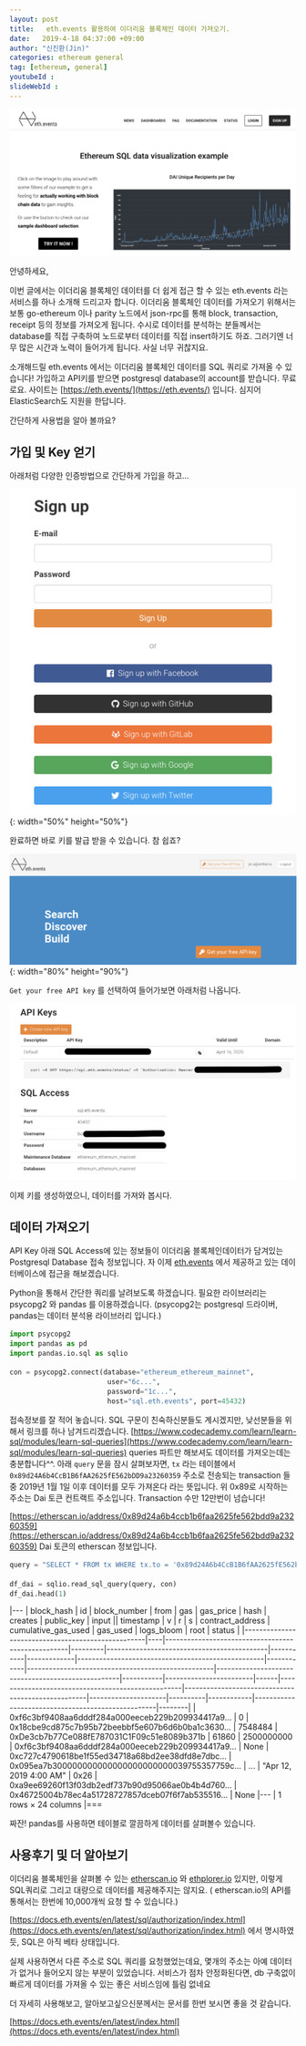 ```yaml
---
layout: post
title:   eth.events 활용하여 이더리움 블록체인 데이터 가져오기.
date:   2019-4-18 04:37:00 +09:00
author: "신진환(Jin)"
categories: ethereum general
tag: [ethereum, general]
youtubeId :
slideWebId :
---
```

![eth.events메인화면](/images/2019-04-18-eth-Event-dapp-1.png)

안녕하세요,

이번 글에서는 이더리움 블록체인 데이터를 더 쉽게 접근 할 수 있는 eth.events 라는 서비스를 하나 소개해 드리고자 합니다.
이더리움 블록체인 데이터를 가져오기 위해서는 보통 go-ethereum 이나 parity 노드에서 json-rpc를 통해 block, transaction, receipt 등의 정보를 가져오게 됩니다.
수시로 데이터를 분석하는 분들께서는 database를 직접 구축하여 노드로부터 데이터를 직접 insert하기도 하죠.
그러기엔 너무 많은 시간과 노력이 들어가게 됩니다. 사실 너무 귀찮지요.

소개해드릴 eth.events 에서는 이더리움 블록체인 데이터를 SQL 쿼리로 가져올 수 있습니다! 가입하고 API키를 받으면 postgresql database의 account를 받습니다. 무료로요. 사이트는 [https://eth.events/](https://eth.events/) 입니다.
심지어 ElasticSearch도 지원을 한답니다.

간단하게 사용법을 알아 볼까요?

## 가입 및 Key 얻기

아래처럼 다양한 인증방법으로 간단하게 가입을 하고...

![가입화면](/images/2019-04-18-eth-Event-dapp-2.png){: width="50%" height="50%"}

완료하면 바로 키를 발급 받을 수 있습니다. 참 쉽죠?

![가입완료](/images/2019-04-18-eth-Event-dapp-3.png){: width="80%" height="90%"}

`Get your free API key` 를 선택하여 들어가보면 아래처럼 나옵니다.

![API키정보](/images/2019-04-18-eth-Event-dapp-4.png)

이제 키를 생성하였으니, 데이터를 가져와 봅시다.

## 데이터 가져오기

API Key 아래 SQL Access에 있는 정보들이 이더리움 블록체인데이터가 담겨있는 Postgresql Database 접속 정보입니다. 자 이제 [eth.events](http://eth.events) 에서 제공하고 있는 데이터베이스에 접근을 해보겠습니다.

Python을 통해서 간단한 쿼리를 날려보도록 하겠습니다. 필요한 라이브러리는 psycopg2 와 pandas 를 이용하겠습니다. (psycopg2는 postgresql 드라이버, pandas는 데이터 분석용 라이브러리 입니다.)

```python
import psycopg2
import pandas as pd
import pandas.io.sql as sqlio

con = psycopg2.connect(database="ethereum_ethereum_mainnet",
                        user="6c...",
                        password="1c...",
                        host="sql.eth.events", port=45432)
```

접속정보를 잘 적어 놓습니다. SQL 구문이 친숙하신분들도 계시겠지만, 낮선분들을 위해서 링크를 하나 남겨드리겠습니다. [https://www.codecademy.com/learn/learn-sql/modules/learn-sql-queries](https://www.codecademy.com/learn/learn-sql/modules/learn-sql-queries)
queries 파트만 해보셔도 데이터를 가져오는데는 충분합니다^^.
아래 `query` 문을 잠시 살펴보자면, `tx` 라는 테이블에서 `0x89d24A6b4CcB1B6fAA2625fE562bDD9a23260359` 주소로 전송되는 transaction 들 중 2019년 1월 1일 이후 데이터를 모두 가져온다 라는 뜻입니다.
위 0x89로 시작하는 주소는 Dai 토큰 컨트랙트 주소입니다. Transaction 수만 12만번이 넘습니다!

[https://etherscan.io/address/0x89d24a6b4ccb1b6faa2625fe562bdd9a23260359](https://etherscan.io/address/0x89d24a6b4ccb1b6faa2625fe562bdd9a23260359) Dai 토큰의 etherscan 정보입니다.
```python
query = "SELECT * FROM tx WHERE tx.to = '0x89d24A6b4CcB1B6fAA2625fE562bDD9a23260359' AND timestamp > '2019-01-01 00:00:00'"
    
df_dai = sqlio.read_sql_query(query, con)
df_dai.head(1)
```

|---
| block_hash | id | block_number | from    | gas                                        | gas_price | hash        | creates                                           | public_key | input                                             || timestamp | v                      | r    | s                                                 | contract_address                                  | cumulative_gas_used | gas_used | logs_bloom | root                                              | status | 
|---------------------------------------------------|----|---------------------------------------------------|---------|--------------------------------------------|-----------|-------------|---------------------------------------------------|------------|---------------------------------------------------|---------------------------------------------------|-----------|------------------------|------|---------------------------------------------------|---------------------------------------------------|---------------------|----------|------------|---------------------------------------------------|--------| 
| 0xf6c3bf9408aa6dddf284a000eeceb229b209934417a9... | 0  | 0x18cbe9cd875c7b95b72beebbf5e607b6d6b0ba1c3630... | 7548484 | 0xDe3cb7b77Ce088fE787031C1F09c51e8089b371b | 61860     | 2500000000  | 0xf6c3bf9408aa6dddf284a000eeceb229b209934417a9... | None       | 0xc727c4790618be1f55ed34718a68bd2ee38dfd8e7dbc... | 0x095ea7b300000000000000000000000039755357759c... | ...       | "Apr 12, 2019 4:00 AM" | 0x26 | 0xa9ee69260f13f03db2edf737b90d95066ae0b4b4d760... | 0x46725004b78ec4a51728727857dceb07f6f7ab535516... | None 
|---
| 1 rows × 24 columns
|===

짜잔! pandas를 사용하면 테이블로 깔끔하게 데이터를 살펴볼수 있습니다.

## 사용후기 및 더 알아보기

이더리움 블록체인을 살펴볼 수 있는 [etherscan.io](http://etherscan.io) 와 [ethplorer.io](http://ethplorer.io)  있지만, 이렇게 SQL쿼리로 그리고 대량으로 데이터를 제공해주지는 않지요. ( etherscan.io의 API를 통해서는 한번에 10,000개씩 요청 할 수 있습니다.)

[https://docs.eth.events/en/latest/sql/authorization/index.html](https://docs.eth.events/en/latest/sql/authorization/index.html) 에서 명시하였듯, SQL은 아직 베타 상태입니다.

실제 사용하면서 다른 주소로 SQL 쿼리를 요청했었는데요, 몇개의 주소는 아예 데이터가 없거나 들어오지 않는 부분이 있었습니다. 서비스가 점차 안정화된다면, db 구축없이 빠르게 데이터를 가져올 수 있는 좋은 서비스임에 틀림 없네요

더 자세히 사용해보고, 알아보고싶으신분께서는 문서를 한번 보시면 좋을 것 같습니다.

[https://docs.eth.events/en/latest/index.html](https://docs.eth.events/en/latest/index.html)